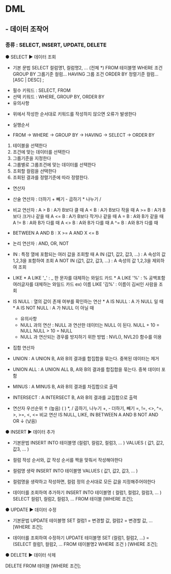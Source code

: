 # DML
## - 데이터 조작어
### 종류 : SELECT, INSERT, UPDATE, DELETE

● SELECT
▶ 데이터 조회

- 기본 문법
SELECT 컬럼명1, 컬럼명2, ... (전체 *)
FROM 테이블명
WHERE 조건
GROUP BY 그룹기준 컬럼... HAVING 그룹 조건
ORDER BY 정렬기준 컬럼... [ASC | DESC]
;

* 필수 키워드 : SELECT, FROM
* 선택 키워드 : WHERE, GROUP BY, ORDER BY
* 유의사항
- 위에서 작성한 순서대로 키워드를 작성하지 않으면 오류가 발생한다

* 실행순서
- FROM → WHERE → GROUP BY → HAVING → SELECT → ORDER BY
1. 테이블을 선택한다
2. 조건에 맞는 데이터를 선택한다
3. 그룹기준을 지정한다
4. 그룹별로 그룹조건에 맞는 데이터를 선택한다
5. 조회할 컬럼을 선택한다
6. 조회된 결과를 정렬기준에 따라 정렬한다. 

* 연산자
- 산술 연산자       : 더하기 + 빼기 - 곱하기 * 나누기 /
- 비교 연산자       : 
                    A > B     : A가 B보다 클 때
                    A < B     : A가 B보다 작을 때
                    A >= B    : A가 B보다 크거나 같을 때
                    A <= B    : A가 B보다 작거나 같을 때
                    A = B     : A와 B가 같을 때
                    A != B     : A와 B가 다를 때
                    A <> B     : A와 B가 다를 때
                    A ^= B     : A와 B가 다를 때

- BETWEEN A AND B   : X >= A AND X <= B
- 논리 연산자        : AND, OR, NOT
- IN                : 특정 열에 포함되는 여러 값을 조회할 때
                    A IN (값1, 값2, 값3, ...)        : A 속성의 값 1,2,3을 포함하여 조회
                    A NOT IN (값1, 값2, 값3, ...)    : A 속성의 값 1,2,3을 제외하여 조회
- LIKE
                    * A LIKE '_'        : _ 한 문자를 대체하는 와일드 카드
                    * A LIKE '%'        : % 공백포함 여러글자를 대체하는 와일드 카드
                    ex) 이름 LIKE '김%' : 이름이 김씨인 사람을 조회

- IS NULL           : 열의 값이 존재 여부를 확인하는 연산
                    * A IS NULL         : A 가 NULL 일 때
                    * A IS NOT NULL     : A 가 NULL 이 아닐 때
    * 유의사항
    - NULL 과의 연산    : NULL 과 연산한 데이터는 NULL 이 된다.
    NULL + 10 = NULL
    NULL > 10 = NULL
    - NULL 과 연산되는 경우를 방지하기 위한 방법
    : NVL(), NVL2() 함수를 이용

- 집합 연산자
* UNION         : A UNION B, A와 B의 결과를 합집합을 묶는다. 중복된 데이터는 제거
* UNION ALL     : A UNION ALL B, A와 B의 결과를 합집합을 묶는다. 중복 데이터 포함
* MINUS         : A MINUS B, A와 B의 결과를 차집합으로 출력
* INTERSECT     : A INTERSECT B, A와 B의 결과를 교집합으로 출력

* 연산자 우선순위
↑ (높음)
    ( )
    *, /                            곱하기, 나누기
    +, -                            더하기, 빼기
    =, !=, <>, ^=, >, >=, <, <=     비교 연산
    IS NULL, LIKE, IN
    BETWEEN A AND B
    NOT
    AND
    OR
↓ (낮음)

                    
● INSERT
▶ 데이터 추가

- 기본문법
INSERT INTO 테이블명 (컬럼1, 컬럼2, 컬럼3, ... )
VALUES ( 값1, 값2, 값3, ... )
* 컬럼 작성 순서와, 값 작성 순서를 짝을 맞춰서 작성해야한다

- 컬럼명 생략
INSERT INTO 테이블명
VALUES ( 값1, 값2, 값3, ... )
* 컬럼명을 생략하고 작성하면, 컬럼 정의 순서대로 모든 값을 지정해주어야한다

- 데이터를 조회하여 추가하기
INSERT INTO 테이블명 ( 컬럼1, 컬럼2, 컬럼3, ... )
SELECT 컬럼1, 컬럼2, 컬럼3, ...
FROM 테이블
[WHERE 조건];

● UPDATE
▶ 데이터 수정

- 기본문법
UPDATE 테이블명
   SET 컬럼1 = 변경할 값,
       컬럼2 = 변경할 값,
       ...
[WHERE 조건];

- 데이터를 조회하여 수정하기
UPDATE 테이블명
   SET (컬럼1, 컬럼2, ...) = (SELECT 컬럼1, 컬럼2, ...
                             FROM 테이블명2
                             WHERE 조건
                            )
[WHERE 조건];

● DELETE
▶ 데이터 삭제

DELETE FROM 테이블
[WHERE 조건];
